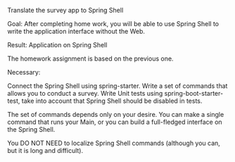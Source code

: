 Translate the survey app to Spring Shell

Goal: After completing home work, you will be able to use Spring Shell to write the application interface without the Web. 

Result: Application on Spring Shell

The homework assignment is based on the previous one.

Necessary:

Connect the Spring Shell using spring-starter.
Write a set of commands that allows you to conduct a survey.
Write Unit tests using spring-boot-starter-test, take into account that Spring Shell should be disabled in tests.

The set of commands depends only on your desire. You can make a single command that runs your Main, or you can build a full-fledged interface on the Spring Shell.

You DO NOT NEED to localize Spring Shell commands (although you can, but it is long and difficult).